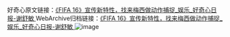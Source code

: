 好奇心原文链接：[《FIFA 16》宣传新特性，找来梅西做动作捕捉_娱乐_好奇心日报-谢舒敏 ](https://www.qdaily.com/articles/11595.html)
WebArchive归档链接：[《FIFA 16》宣传新特性，找来梅西做动作捕捉_娱乐_好奇心日报-谢舒敏 ](http://web.archive.org/web/20190623170819/https://www.qdaily.com/articles/11595.html)
![image](http://ww3.sinaimg.cn/large/007d5XDply1g3wacn264bj30u03a44qp)